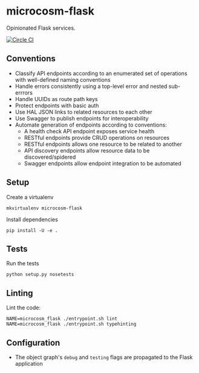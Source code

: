 # microcosm-flask

Opinionated Flask services.

[![Circle CI](https://circleci.com/gh/globality-corp/microcosm-flask/tree/develop.svg?style=svg)](https://circleci.com/gh/globality-corp/microcosm-flask/tree/develop)


## Conventions

 - Classify API endpoints according to an enumerated set of operations with well-defined naming conventions
 - Handle errors consistently using a top-level error and nested sub-errrors
 - Handle UUIDs as route path keys
 - Protect endpoints with basic auth
 - Use HAL JSON links to related resources to each other
 - Use Swagger to publish endpoints for interoperability
 - Automate generation of endpoints according to conventions:
    - A health check API endpoint exposes service health
    - RESTful endpoints provide CRUD operations on resources
    - RESTful endpoints allows one resource to be related to another
    - API discovery endpoints allow resource data to be discovered/spidered
    - Swagger endpoints allow endpoint integration to be automated

## Setup

Create a virtualenv

```
mkvirtualenv microcosm-flask
```

Install dependencies

```
pip install -U -e .
```

## Tests

Run the tests

```
python setup.py nosetests
```

## Linting

Lint the code:

```shell
NAME=microcosm_flask ./entrypoint.sh lint
NAME=microcosm_flask ./entrypoint.sh typehinting
```


## Configuration

 - The object graph's `debug` and `testing` flags are propagated to the Flask application
